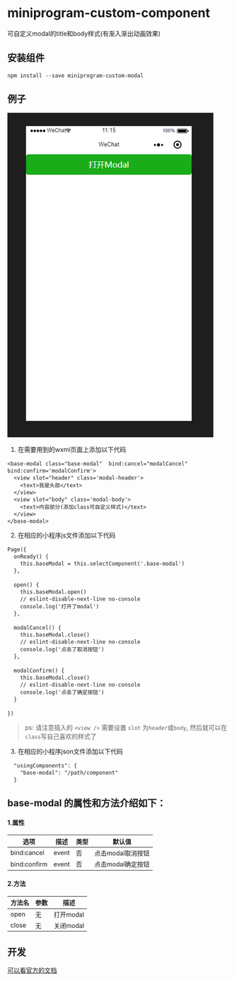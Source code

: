 # miniprogram-custom-component

可自定义modal的title和body样式(有渐入渐出动画效果)

##  安装组件

```
npm install --save miniprogram-custom-modal
```

## 例子

![image](https://github.com/hst-Sunday/miniprogram-custom-modal/blob/master/static/modalgif.gif )

1. 在需要用到的wxml页面上添加以下代码 

```
<base-modal class="base-modal"  bind:cancel="modalCancel" bind:confirm='modalConfirm'> 
  <view slot="header" class='modal-header'>
    <text>我是头部</text>
  </view>
  <view slot="body" class='modal-body'>
    <text>内容部分(添加class可自定义样式)</text>
  </view>
</base-modal>
```   

2. 在相应的小程序js文件添加以下代码 

```
Page({
  onReady() {
    this.baseModal = this.selectComponent('.base-modal')
  },

  open() {
    this.baseModal.open()
    // eslint-disable-next-line no-console
    console.log('打开了modal')
  },

  modalCancel() {
    this.baseModal.close()
    // eslint-disable-next-line no-console
    console.log('点击了取消按钮')
  },

  modalConfirm() {
    this.baseModal.close()
    // eslint-disable-next-line no-console
    console.log('点击了确定按钮')
  }

})
```   
> ps: 请注意插入的 `<view />` 需要设置 `slot` 为`header`或`body`, 然后就可以在`class`写自己喜欢的样式了


3. 在相应的小程序json文件添加以下代码 

```
  "usingComponents": {
    "base-modal": "/path/component"
  }
```

## base-modal 的属性和方法介绍如下：
#### 1.属性  
| 选项 | 描述 | 类型 | 默认值 |
|-----|------|-----|-------|
|bind:cancel | event | 否 | 点击modal取消按钮 |
|bind:confirm| event | 否 | 点击modal确定按钮 |

#### 2.方法   
| 方法名| 参数 | 描述 |
| ---- | ---- | -----| 
| open | 无 | 打开modal|
| close | 无 | 关闭modal |
   
## 开发 
  [可以看官方的文档](https://github.com/wechat-miniprogram/miniprogram-custom-component)

